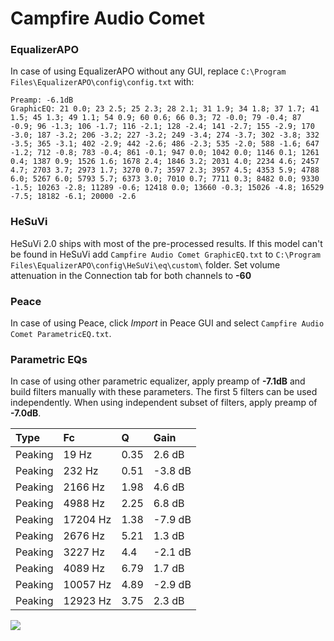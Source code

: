 # Campfire Audio Comet

### EqualizerAPO
In case of using EqualizerAPO without any GUI, replace `C:\Program Files\EqualizerAPO\config\config.txt`
with:
```
Preamp: -6.1dB
GraphicEQ: 21 0.0; 23 2.5; 25 2.3; 28 2.1; 31 1.9; 34 1.8; 37 1.7; 41 1.5; 45 1.3; 49 1.1; 54 0.9; 60 0.6; 66 0.3; 72 -0.0; 79 -0.4; 87 -0.9; 96 -1.3; 106 -1.7; 116 -2.1; 128 -2.4; 141 -2.7; 155 -2.9; 170 -3.0; 187 -3.2; 206 -3.2; 227 -3.2; 249 -3.4; 274 -3.7; 302 -3.8; 332 -3.5; 365 -3.1; 402 -2.9; 442 -2.6; 486 -2.3; 535 -2.0; 588 -1.6; 647 -1.2; 712 -0.8; 783 -0.4; 861 -0.1; 947 0.0; 1042 0.0; 1146 0.1; 1261 0.4; 1387 0.9; 1526 1.6; 1678 2.4; 1846 3.2; 2031 4.0; 2234 4.6; 2457 4.7; 2703 3.7; 2973 1.7; 3270 0.7; 3597 2.3; 3957 4.5; 4353 5.9; 4788 6.0; 5267 6.0; 5793 5.7; 6373 3.0; 7010 0.7; 7711 0.3; 8482 0.0; 9330 -1.5; 10263 -2.8; 11289 -0.6; 12418 0.0; 13660 -0.3; 15026 -4.8; 16529 -7.5; 18182 -6.1; 20000 -2.6
```

### HeSuVi
HeSuVi 2.0 ships with most of the pre-processed results. If this model can't be found in HeSuVi add
`Campfire Audio Comet GraphicEQ.txt` to `C:\Program Files\EqualizerAPO\config\HeSuVi\eq\custom\` folder.
Set volume attenuation in the Connection tab for both channels to **-60**

### Peace
In case of using Peace, click *Import* in Peace GUI and select `Campfire Audio Comet ParametricEQ.txt`.

### Parametric EQs
In case of using other parametric equalizer, apply preamp of **-7.1dB** and build filters manually
with these parameters. The first 5 filters can be used independently.
When using independent subset of filters, apply preamp of **-7.0dB**.

| Type    | Fc       |    Q | Gain    |
|:--------|:---------|:-----|:--------|
| Peaking | 19 Hz    | 0.35 | 2.6 dB  |
| Peaking | 232 Hz   | 0.51 | -3.8 dB |
| Peaking | 2166 Hz  | 1.98 | 4.6 dB  |
| Peaking | 4988 Hz  | 2.25 | 6.8 dB  |
| Peaking | 17204 Hz | 1.38 | -7.9 dB |
| Peaking | 2676 Hz  | 5.21 | 1.3 dB  |
| Peaking | 3227 Hz  | 4.4  | -2.1 dB |
| Peaking | 4089 Hz  | 6.79 | 1.7 dB  |
| Peaking | 10057 Hz | 4.89 | -2.9 dB |
| Peaking | 12923 Hz | 3.75 | 2.3 dB  |

![](https://raw.githubusercontent.com/jaakkopasanen/AutoEq/master/results/oratory1990/harman_in-ear_2017-1/Campfire%20Audio%20Comet/Campfire%20Audio%20Comet.png)